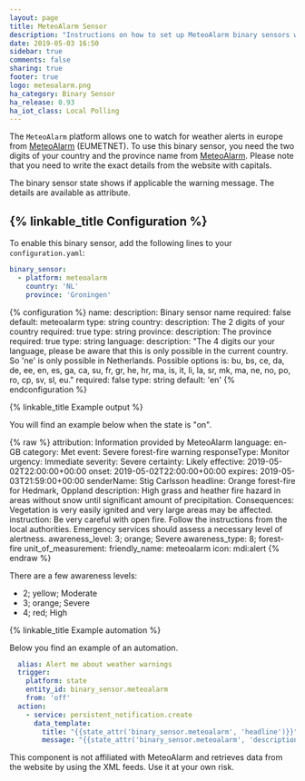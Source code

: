 ```yaml
---
layout: page
title: MeteoAlarm Sensor
description: "Instructions on how to set up MeteoAlarm binary sensors within Home Assistant."
date: 2019-05-03 16:50
sidebar: true
comments: false
sharing: true
footer: true
logo: meteoalarm.png
ha_category: Binary Sensor
ha_release: 0.93
ha_iot_class: Local Polling
---
```


The `MeteoAlarm` platform allows one to watch for weather alerts in europe from [MeteoAlarm](https://www.meteoalarm.eu) (EUMETNET). To use this binary sensor, you need the two digits of your country and the province name from  [MeteoAlarm](https://www.meteoalarm.eu). Please note that you need to write the exact details from the website with capitals.

The binary sensor state shows if applicable the warning message. The details are available as attribute.

## {% linkable_title Configuration %}

To enable this binary sensor, add the following lines to your `configuration.yaml`:

```yaml
binary_sensor:
  - platform: meteoalarm
    country: 'NL'
    province: 'Groningen'
```

{% configuration %}
name:
  description: Binary sensor name
  required: false
  default: meteoalarm
  type: string
country:
  description: The 2 digits of your country
  required: true
  type: string
province:
  description: The province
  required: true
  type: string
language:
  description: "The 4 digits our your language, please be aware that this is only possible in the current country. So 'ne' is only possible in Netherlands. Possible options is: bu, bs, ce, da, de, ee, en, es, ga, ca, su, fr, gr, he, hr, ma, is, it, li, la, sr, mk, ma, ne, no, po, ro, cp, sv, sl, eu."
  required: false
  type: string
  default: 'en'
{% endconfiguration %}


{% linkable_title Example output %}

You will find an example below when the state is "on".

{% raw %}
attribution: Information provided by MeteoAlarm
language: en-GB
category: Met
event: Severe forest-fire warning
responseType: Monitor
urgency: Immediate
severity: Severe
certainty: Likely
effective: 2019-05-02T22:00:00+00:00
onset: 2019-05-02T22:00:00+00:00
expires: 2019-05-03T21:59:00+00:00
senderName: Stig Carlsson
headline: Orange forest-fire for Hedmark, Oppland
description: High grass and heather fire hazard in areas without snow until significant amount of precipitation.
Consequences: Vegetation is very easily ignited and very large areas may be affected.
instruction: Be very careful with open fire. Follow the instructions from the local authorities. Emergency services should assess a necessary level of alertness.
awareness_level: 3; orange; Severe
awareness_type: 8; forest-fire
unit_of_measurement:
friendly_name: meteoalarm
icon: mdi:alert
{% endraw %}

There are a few awareness levels:

* 2; yellow; Moderate
* 3; orange; Severe
* 4; red; High

{% linkable_title Example automation %}

Below you find an example of an automation.

```yaml
  alias: Alert me about weather warnings
  trigger:
    platform: state
    entity_id: binary_sensor.meteoalarm
    from: 'off'
  action:
    - service: persistent_notification.create
      data_template:
        title: "{{state_attr('binary_sensor.meteoalarm', 'headline')}}"
        message: "{{state_attr('binary_sensor.meteoalarm', 'description')}} is effective on {{state_attr('binary_sensor.meteoalarm', 'effective')}}"
```

<p class='note warning'>
This component is not affiliated with MeteoAlarm and retrieves data from the website by using the XML feeds. Use it at your own risk.
</p>
